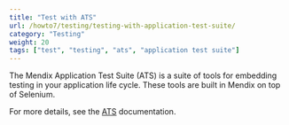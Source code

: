 ```yaml
---
title: "Test with ATS"
url: /howto7/testing/testing-with-application-test-suite/
category: "Testing"
weight: 20
tags: ["test", "testing", "ats", "application test suite"]
---
```


The Mendix Application Test Suite (ATS) is a suite of tools for embedding testing in your application life cycle. These tools are built in Mendix on top of Selenium.

For more details, see the [ATS](/appstore/partner-solutions/ats/) documentation.

